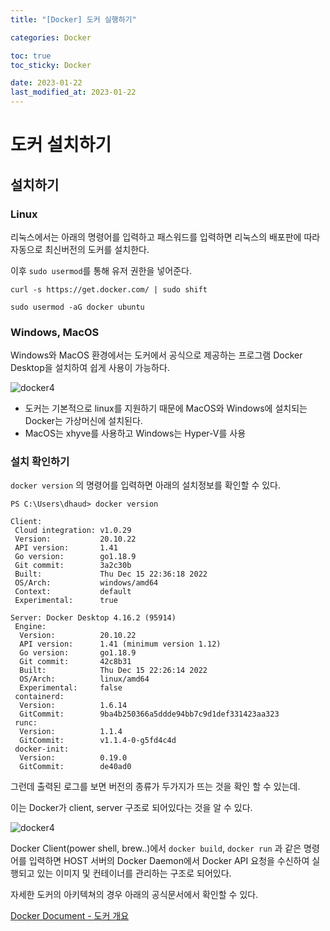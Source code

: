 ```yaml
---
title: "[Docker] 도커 실행하기"

categories: Docker

toc: true
toc_sticky: Docker

date: 2023-01-22
last_modified_at: 2023-01-22
---
```


# 도커 설치하기

## 설치하기

### Linux

리눅스에서는 아래의 명령어를 입력하고 패스워드를 입력하면 리눅스의 배포판에 따라 자동으로 최신버전의 도커를 설치한다.

이후 `sudo usermod`를 통해 유저 권한을 넣어준다.

```shell
curl -s https://get.docker.com/ | sudo shift 

sudo usermod -aG docker ubuntu
```

### Windows, MacOS

Windows와 MacOS 환경에서는 도커에서 공식으로 제공하는 프로그램 Docker Desktop을 설치하여 쉽게 사용이 가능하다.

![docker4]({{site.url}}//assets/image/2023/2023-01/22-docker004.png)


- 도커는 기본적으로 linux를 지원하기 때문에 MacOS와 Windows에 설치되는 Docker는 가상머신에 설치된다.
- MacOS는 xhyve를 사용하고 Windows는 Hyper-V를 사용


### 설치 확인하기

`docker version` 의 명령어를 입력하면 아래의 설치정보를 확인할 수 있다.

```shell
PS C:\Users\dhaud> docker version

Client:
 Cloud integration: v1.0.29
 Version:           20.10.22
 API version:       1.41
 Go version:        go1.18.9
 Git commit:        3a2c30b
 Built:             Thu Dec 15 22:36:18 2022
 OS/Arch:           windows/amd64
 Context:           default
 Experimental:      true

Server: Docker Desktop 4.16.2 (95914)
 Engine:
  Version:          20.10.22
  API version:      1.41 (minimum version 1.12)
  Go version:       go1.18.9
  Git commit:       42c8b31
  Built:            Thu Dec 15 22:26:14 2022
  OS/Arch:          linux/amd64
  Experimental:     false
 containerd:
  Version:          1.6.14
  GitCommit:        9ba4b250366a5ddde94bb7c9d1def331423aa323
 runc:
  Version:          1.1.4
  GitCommit:        v1.1.4-0-g5fd4c4d
 docker-init:
  Version:          0.19.0
  GitCommit:        de40ad0
```


그런데 출력된 로그를 보면 버전의 종류가 두가지가 뜨는 것을 확인 할 수 있는데.

이는 Docker가 client, server 구조로 되어있다는 것을 알 수 있다.

![docker4]({{site.url}}//assets/image/2023/2023-01/22-docker005.png)


Docker Client(power shell, brew..)에서 `docker build`, `docker run` 과 같은 명령어를 입력하면 HOST 서버의 Docker Daemon에서 Docker API 요청을 수신하여 실행되고 있는 이미지 및 컨테이너를 관리하는 구조로 되어있다.

자세한 도커의 아키텍쳐의 경우 아래의 공식문서에서 확인할 수 있다.

[Docker Document - 도커 개요](https://docs.docker.com/get-started/overview/)
